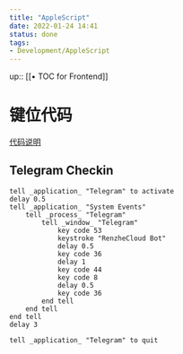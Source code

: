 ```yaml
---
title: "AppleScript"
date: 2022-01-24 14:41
status: done
tags:
- Development/AppleScript
---
```

up:: [[• TOC for Frontend]]

# 键位代码
[代码说明](https://eastmanreference.com/complete-list-of-applescript-key-codes)

## Telegram Checkin

```AppleScript
tell _application_ "Telegram" to activate
delay 0.5
tell _application_ "System Events"
	tell _process_ "Telegram"
		tell _window_ "Telegram"
			key code 53
			keystroke "RenzheCloud Bot"
			delay 0.5
			key code 36
			delay 1
			key code 44
			key code 8
			delay 0.5
			key code 36
		end tell
	end tell
end tell
delay 3

tell _application_ "Telegram" to quit
```
